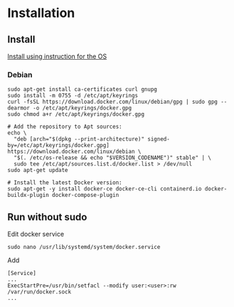 # Installation

## Install

[Install using instruction for the OS](https://docs.docker.com/engine/install/)

### Debian

```shell
sudo apt-get install ca-certificates curl gnupg
sudo install -m 0755 -d /etc/apt/keyrings
curl -fsSL https://download.docker.com/linux/debian/gpg | sudo gpg --dearmor -o /etc/apt/keyrings/docker.gpg
sudo chmod a+r /etc/apt/keyrings/docker.gpg

# Add the repository to Apt sources:
echo \
  "deb [arch="$(dpkg --print-architecture)" signed-by=/etc/apt/keyrings/docker.gpg] https://download.docker.com/linux/debian \
  "$(. /etc/os-release && echo "$VERSION_CODENAME")" stable" | \
  sudo tee /etc/apt/sources.list.d/docker.list > /dev/null
sudo apt-get update

# Install the latest Docker version:
sudo apt-get -y install docker-ce docker-ce-cli containerd.io docker-buildx-plugin docker-compose-plugin
```

## Run without sudo

Edit docker service

    sudo nano /usr/lib/systemd/system/docker.service

Add

    [Service]
    ...
    ExecStartPre=/usr/bin/setfacl --modify user:<user>:rw /var/run/docker.sock
    ...
